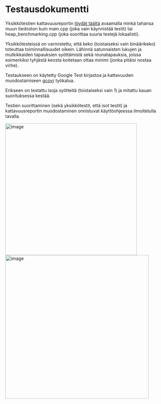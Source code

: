 # Testausdokumentti

Yksikkötestien kattavuusreportin [löydät täältä](https://app.codecov.io/gh/Yytsi/labcomp/tree/main/src) avaamalla minkä tahansa
muun tiedoston kuin main.cpp (joka vain käynnistää testit) tai heap_benchmarking.cpp (joka suorittaa suuria testejä lokaalisti).

Yksikkötesteissä on varmistettu, että keko (toistaiseksi vain binäärikeko) toteuttaa toiminnallisuudet oikein.
Lähinnä satunnaisten lukujen ja mutkikkaiden tapauksien syöttämistä sekä reunatapauksia, joissa esimerkiksi
tyhjästä keosta koitetaan ottaa minimi (jonka pitäisi nostaa virhe).

Testaukseen on käytetty Google Test kirjastoa ja kattavuuden muodostamiseen [gcovr](https://gcovr.com/en/stable/) työkalua.

Erikseen on testattu isoja syötteitä (toistaiseksi vain 1) ja mitattu kauan suorituksessa kestää.

Testien suorittaminen (sekä yksikkötestit, että isot testit) ja kattavuusreportin muodostaminen onnistuvat käyttöohjeessa ilmoitetulla tavalla.

<img width="417" alt="image" src="https://github.com/Yytsi/labcomp/assets/20990023/f8b89005-4981-4855-947d-8edf13af390d">

<img width="454" alt="image" src="https://github.com/Yytsi/labcomp/assets/20990023/94652c73-97b2-4c46-ac11-1b25af8ee653">
